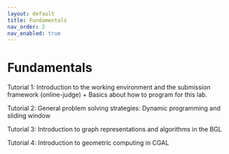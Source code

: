 ```yaml
---
layout: default
title: Fundamentals
nav_order: 2
nav_enabled: true
---
```


Fundamentals
===

Tutorial 1: Introduction to the working environment and the submission framework (online-judge) + Basics about how to program for this lab.

Tutorial 2: General problem solving strategies: Dynamic programming and sliding window

Tutorial 3: Introduction to graph representations and algorithms in the BGL

Tutorial 4: Introduction to geometric computing in CGAL
